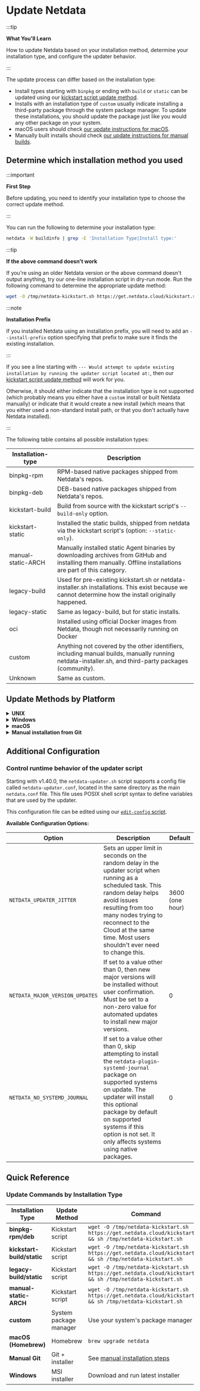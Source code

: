 # Update Netdata

:::tip

**What You'll Learn**

How to update Netdata based on your installation method, determine your installation type, and configure the updater behavior.

:::

The update process can differ based on the installation type:

- Install types starting with `binpkg` or ending with `build` or `static` can be updated using our [kickstart script update method](#unix).
- Installs with an installation type of `custom` usually indicate installing a third-party package through the system package manager. To update these installations, you should update the package just like you would any other package on your system.
- macOS users should check [our update instructions for macOS](#macos).
- Manually built installs should check [our update instructions for manual builds](#manual-installation-from-git).

## Determine which installation method you used

:::important

**First Step**

Before updating, you need to identify your installation type to choose the correct update method.

:::

You can run the following to determine your installation type:

```bash
netdata -W buildinfo | grep -E 'Installation Type|Install type:'
```

:::tip

**If the above command doesn't work**

If you're using an older Netdata version or the above command doesn't output anything, try our one-line installation script in dry-run mode. Run the following command to determine the appropriate update method:

```bash
wget -O /tmp/netdata-kickstart.sh https://get.netdata.cloud/kickstart.sh && sh /tmp/netdata-kickstart.sh --dry-run
```

:::note

**Installation Prefix**

If you installed Netdata using an installation prefix, you will need to add an `--install-prefix` option specifying that prefix to make sure it finds the existing installation.

:::

If you see a line starting with `--- Would attempt to update existing installation by running the updater script located at:`, then our [kickstart script update method](#unix) will work for you.

Otherwise, it should either indicate that the installation type is not supported (which probably means you either have a `custom` install or built Netdata manually) or indicate that it would create a new install (which means that you either used a non-standard install path, or that you don't actually have Netdata installed).

:::

The following table contains all possible installation types:

| Installation-type  | Description                                                                                                                                                 |
|--------------------|-------------------------------------------------------------------------------------------------------------------------------------------------------------|
| binpkg-rpm         | RPM-based native packages shipped from Netdata's repos.                                                                                                     |
| binpkg-deb         | DEB-based native packages shipped from Netdata's repos.                                                                                                     |
| kickstart-build    | Build from source with the kickstart script's `--build-only` option.                                                                                        |
| kickstart-static   | Installed the static builds, shipped from netdata via the kickstart script's (option: `--static-only`).                                                     |
| manual-static-ARCH | Manually installed static Agent binaries by downloading archives from GitHub and installing them manually. Offline installations are part of this category. |
| legacy-build       | Used for pre-existing kickstart.sh or netdata-installer.sh installations. This exist because we cannot determine how the install originally happened.       |
| legacy-static      | Same as legacy-build, but for static installs.                                                                                                              |
| oci                | Installed using official Docker images from Netdata, though not necessarily running on Docker                                                               |
| custom             | Anything not covered by the other identifiers, including manual builds, manually running netdata-installer.sh, and third-party packages (community).        |
| Unknown            | Same as custom.                                                                                                                                             |

## Update Methods by Platform

<details>
<summary><strong>UNIX</strong></summary><br/>

In most cases, you can update Netdata using our one-line kickstart script. This script will automatically run the update script installed as part of the initial install and preserve the existing installation options you specified.

If you installed Netdata using an installation prefix, you will need to add an `--install-prefix` option specifying that prefix to this command to make sure it finds Netdata.

```bash
wget -O /tmp/netdata-kickstart.sh https://get.netdata.cloud/kickstart.sh && sh /tmp/netdata-kickstart.sh
```

<br/>
</details>

<details>
<summary><strong>Windows</strong></summary><br/>

To update Netdata, [download](/packaging/windows/WINDOWS_INSTALLER.md#download-the-msi-installer) the latest installer and reinstall the Agent.

For automatic updates, see our [Windows automatic updates guide](https://learn.netdata.cloud/docs/netdata-agent/installation/windows#automatic-updates).

<br/>
</details>

<details>
<summary><strong>macOS</strong></summary><br/>

If you installed Netdata on your macOS system using Homebrew, you can explicitly request an update:

```bash
brew upgrade netdata
```

Homebrew downloads the latest Netdata via the [formula](https://github.com/Homebrew/homebrew-core/blob/master/Formula/n/netdata.rb), ensures all dependencies are met, and updates Netdata via reinstallation.

<br/>
</details>

<details>
<summary><strong>Manual installation from Git</strong></summary><br/>

If you installed [Netdata manually from Git](/packaging/installer/methods/manual.md) run our automatic requirements installer, which works on many Linux distributions, to ensure your system has the dependencies necessary for new features.

```bash
bash <(curl -sSL https://raw.githubusercontent.com/netdata/netdata/master/packaging/installer/install-required-packages.sh)
```

Navigate to the directory where you first cloned the Netdata repository, pull the latest source code, and run `netdata-install.sh` again. This process compiles Netdata with the latest source code and updates it via reinstallation.

```bash
cd /path/to/netdata/git
git pull origin master
sudo ./netdata-installer.sh
```

:::note

**Optional Parameters**

If you installed Netdata with any optional parameters, such as `--install-prefix` to install under a specific directory, you need to set them again during this process.

:::

<br/>
</details>

## Additional Configuration

### Control runtime behavior of the updater script

Starting with v1.40.0, the `netdata-updater.sh` script supports a config file called `netdata-updater.conf`, located in the same directory as the main `netdata.conf` file. This file uses POSIX shell script syntax to define variables that are used by the updater.

This configuration file can be edited using our [`edit-config` script](/docs/netdata-agent/configuration/README.md).

**Available Configuration Options:**

| Option | Description | Default |
|--------|-------------|---------|
| `NETDATA_UPDATER_JITTER` | Sets an upper limit in seconds on the random delay in the updater script when running as a scheduled task. This random delay helps avoid issues resulting from too many nodes trying to reconnect to the Cloud at the same time. Most users shouldn't ever need to change this. | 3600 (one hour) |
| `NETDATA_MAJOR_VERSION_UPDATES` | If set to a value other than 0, then new major versions will be installed without user confirmation. Must be set to a non-zero value for automated updates to install new major versions. | 0 |
| `NETDATA_NO_SYSTEMD_JOURNAL` | If set to a value other than 0, skip attempting to install the `netdata-plugin-systemd-journal` package on supported systems on update. The updater will install this optional package by default on supported systems if this option is not set. It only affects systems using native packages. | 0 |

## Quick Reference

### Update Commands by Installation Type

| Installation Type | Update Method | Command |
|-------------------|---------------|---------|
| **binpkg-rpm/deb** | Kickstart script | `wget -O /tmp/netdata-kickstart.sh https://get.netdata.cloud/kickstart.sh && sh /tmp/netdata-kickstart.sh` |
| **kickstart-build/static** | Kickstart script | `wget -O /tmp/netdata-kickstart.sh https://get.netdata.cloud/kickstart.sh && sh /tmp/netdata-kickstart.sh` |
| **legacy-build/static** | Kickstart script | `wget -O /tmp/netdata-kickstart.sh https://get.netdata.cloud/kickstart.sh && sh /tmp/netdata-kickstart.sh` |
| **manual-static-ARCH** | Kickstart script | `wget -O /tmp/netdata-kickstart.sh https://get.netdata.cloud/kickstart.sh && sh /tmp/netdata-kickstart.sh` |
| **custom** | System package manager | Use your system's package manager |
| **macOS (Homebrew)** | Homebrew | `brew upgrade netdata` |
| **Manual Git** | Git + installer | See [manual installation steps](#manual-installation-from-git) |
| **Windows** | MSI installer | Download and run latest installer |
